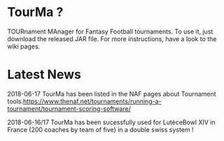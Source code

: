# TourMa ?

TOURnament MAnager for Fantasy Football tournaments.
To use it, just download the released JAR file. 
For more instructions, have a look to the wiki pages.

# Latest News

2018-06-17  TourMa has been listed in the NAF pages about Tournament tools.https://www.thenaf.net/tournaments/running-a-tournament/tournament-scoring-software/

2018-06-16/17  TourMa has been sucessfully used for LutèceBowl XIV in France (200 coaches by team of five) in a double swiss system !

